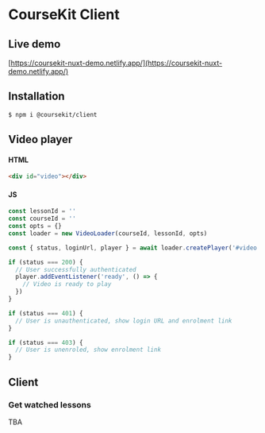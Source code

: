 # CourseKit Client

## Live demo

[https://coursekit-nuxt-demo.netlify.app/](https://coursekit-nuxt-demo.netlify.app/)

## Installation

```bash
$ npm i @coursekit/client
```

## Video player

#### HTML

```html
<div id="video"></div>
```

#### JS

```js
const lessonId = ''
const courseId = ''
const opts = {}
const loader = new VideoLoader(courseId, lessonId, opts)

const { status, loginUrl, player } = await loader.createPlayer('#video')

if (status === 200) {
  // User successfully authenticated
  player.addEventListener('ready', () => {
    // Video is ready to play
  })
}

if (status === 401) {
  // User is unauthenticated, show login URL and enrolment link
}

if (status === 403) {
  // User is unenroled, show enrolment link
}
```

## Client

### Get watched lessons

TBA